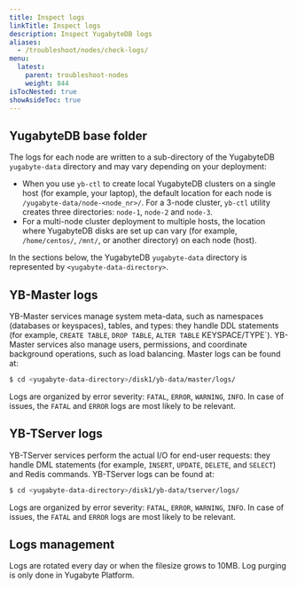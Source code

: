 ```yaml
---
title: Inspect logs
linkTitle: Inspect logs
description: Inspect YugabyteDB logs
aliases:
  - /troubleshoot/nodes/check-logs/
menu:
  latest:
    parent: troubleshoot-nodes
    weight: 844
isTocNested: true
showAsideToc: true
---
```


## YugabyteDB base folder

The logs for each node are written to a sub-directory of the YugabyteDB `yugabyte-data` directory and may vary depending on your deployment:

- When you use `yb-ctl` to create local YugabyteDB clusters on a single host (for example, your laptop), the default location for each node is `/yugabyte-data/node-<node_nr>/`. For a 3-node cluster, `yb-ctl` utility creates three directories: `node-1`, `node-2` and `node-3`.
- For a multi-node cluster deployment to multiple hosts, the location where YugabyteDB disks are set up can vary (for example, `/home/centos/`, `/mnt/`, or another directory) on each node (host).

In the sections below, the YugabyteDB `yugabyte-data` directory is represented by `<yugabyte-data-directory>`.

## YB-Master logs

YB-Master services manage system meta-data, such as namespaces (databases or keyspaces), tables, and types: they handle DDL statements (for example, `CREATE TABLE`, `DROP TABLE`, `ALTER TABLE` KEYSPACE/TYPE`).  YB-Master services also manage users, permissions, and coordinate background operations, such as load balancing.
Master logs can be found at:

```sh
$ cd <yugabyte-data-directory>/disk1/yb-data/master/logs/
```

Logs are organized by error severity: `FATAL`, `ERROR`, `WARNING`, `INFO`. In case of issues, the `FATAL` and `ERROR` logs are most likely to be relevant.

## YB-TServer logs

YB-TServer services perform the actual I/O for end-user requests: they handle DML statements (for example, `INSERT`, `UPDATE`, `DELETE`, and `SELECT`) and Redis commands.
YB-TServer logs can be found at:

```sh
$ cd <yugabyte-data-directory>/disk1/yb-data/tserver/logs/
```

Logs are organized by error severity: `FATAL`, `ERROR`, `WARNING`, `INFO`. In case of issues, the `FATAL` and `ERROR` logs are most likely to be relevant.


## Logs management

Logs are rotated every day or when the filesize grows to 10MB. Log purging is only done in Yugabyte Platform.
